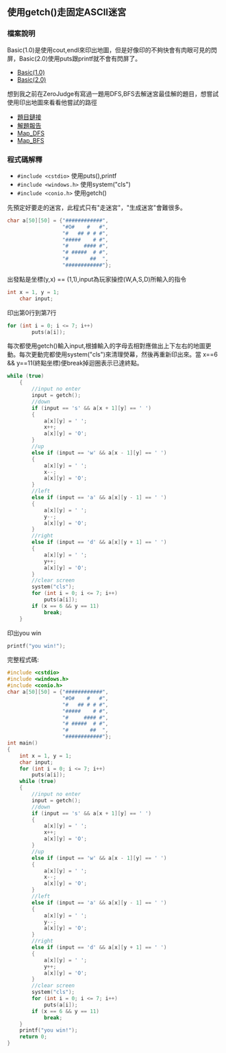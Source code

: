 ## 使用getch()走固定ASCII迷宮

### 檔案說明

Basic(1.0)是使用cout,endl來印出地圖，但是好像印的不夠快會有肉眼可見的閃屏，Basic(2.0)使用puts跟printf就不會有閃屏了。

- [Basic(1.0)](https://github.com/CalvinWan0101/Interesting/blob/master/%E8%B5%B0%E8%BF%B7%E5%AE%AE/Basic(1.0).cpp)
- [Basic(2.0)](https://github.com/CalvinWan0101/Interesting/blob/master/%E8%B5%B0%E8%BF%B7%E5%AE%AE/Basic(2.0).cpp)

想到我之前在ZeroJudge有寫過一題用DFS,BFS去解迷宮最佳解的題目，想嘗試使用印出地圖來看看他嘗試的路徑
- [題目鏈接](https://zerojudge.tw/ShowProblem?problemid=a982)
- [解題報告](https://github.com/CalvinWan0101/ZeroJudge/tree/main/Basic/a982-%E8%BF%B7%E5%AE%AE%E5%95%8F%E9%A1%8C)
- [Map_DFS](https://github.com/CalvinWan0101/Interesting/blob/master/%E8%B5%B0%E8%BF%B7%E5%AE%AE/Map_DFS.cpp)
- [Map_BFS](https://github.com/CalvinWan0101/Interesting/blob/master/%E8%B5%B0%E8%BF%B7%E5%AE%AE/Map_BFS.cpp)

### 程式碼解釋
- `#include <cstdio>`    使用puts(),printf
- `#include <windows.h>` 使用system("cls")
- `#include <conio.h>`   使用getch()

先預定好要走的迷宮，此程式只有"走迷宮"，"生成迷宮"會難很多。
```c++
char a[50][50] = {"############",
                  "#O#    #   #",
                  "#   ## # # #",
                  "#####    # #",
                  "#     #### #",
                  "# #####  # #",
                  "#       ##  ",
                  "############"};
```
出發點是坐標(y,x) == (1,1),input為玩家操控(W,A,S,D)所輸入的指令
```c++
int x = 1, y = 1;
    char input;
```
印出第0行到第7行
```c++
for (int i = 0; i <= 7; i++)
        puts(a[i]);
```
每次都使用getch()輸入input,根據輸入的字母去相對應做出上下左右的地圖更動。每次更動完都使用system("cls")來清理熒幕，然後再重新印出來。當 x==6 && y==11(終點坐標)便break掉迴圈表示已達終點。
```c++
while (true)
    {
        //input no enter
        input = getch();
        //down
        if (input == 's' && a[x + 1][y] == ' ')
        {
            a[x][y] = ' ';
            x++;
            a[x][y] = 'O';
        }
        //up
        else if (input == 'w' && a[x - 1][y] == ' ')
        {
            a[x][y] = ' ';
            x--;
            a[x][y] = 'O';
        }
        //left
        else if (input == 'a' && a[x][y - 1] == ' ')
        {
            a[x][y] = ' ';
            y--;
            a[x][y] = 'O';
        }
        //right
        else if (input == 'd' && a[x][y + 1] == ' ')
        {
            a[x][y] = ' ';
            y++;
            a[x][y] = 'O';
        }
        //clear screen
        system("cls");
        for (int i = 0; i <= 7; i++)
            puts(a[i]);
        if (x == 6 && y == 11)
            break;
    }
```
印出you win
```c++
printf("you win!");
```
完整程式碼:
```c++
#include <cstdio>
#include <windows.h>
#include <conio.h>
char a[50][50] = {"############",
                  "#O#    #   #",
                  "#   ## # # #",
                  "#####    # #",
                  "#     #### #",
                  "# #####  # #",
                  "#       ##  ",
                  "############"};
int main()
{
    int x = 1, y = 1;
    char input;
    for (int i = 0; i <= 7; i++)
        puts(a[i]);
    while (true)
    {
        //input no enter
        input = getch();
        //down
        if (input == 's' && a[x + 1][y] == ' ')
        {
            a[x][y] = ' ';
            x++;
            a[x][y] = 'O';
        }
        //up
        else if (input == 'w' && a[x - 1][y] == ' ')
        {
            a[x][y] = ' ';
            x--;
            a[x][y] = 'O';
        }
        //left
        else if (input == 'a' && a[x][y - 1] == ' ')
        {
            a[x][y] = ' ';
            y--;
            a[x][y] = 'O';
        }
        //right
        else if (input == 'd' && a[x][y + 1] == ' ')
        {
            a[x][y] = ' ';
            y++;
            a[x][y] = 'O';
        }
        //clear screen
        system("cls");
        for (int i = 0; i <= 7; i++)
            puts(a[i]);
        if (x == 6 && y == 11)
            break;
    }
    printf("you win!");
    return 0;
}
```
